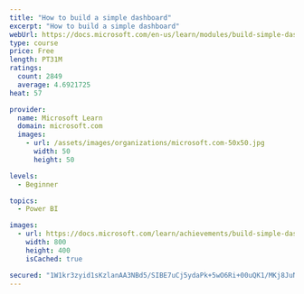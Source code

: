 ```yaml
---
title: "How to build a simple dashboard"
excerpt: "How to build a simple dashboard"
webUrl: https://docs.microsoft.com/en-us/learn/modules/build-simple-dashboard/
type: course
price: Free
length: PT31M
ratings:
  count: 2849
  average: 4.6921725
heat: 57

provider:
  name: Microsoft Learn
  domain: microsoft.com
  images:
    - url: /assets/images/organizations/microsoft.com-50x50.jpg
      width: 50
      height: 50

levels:
  - Beginner

topics:
  - Power BI

images:
  - url: https://docs.microsoft.com/learn/achievements/build-simple-dashboard-social.png
    width: 800
    height: 400
    isCached: true

secured: "1W1kr3zyid1sKzlanAA3NBd5/SIBE7uCj5ydaPk+5wO6Ri+00uQK1/MKj8JuN7EGipVlZeLdIdkhrlFFKG1IiwTntpF4vNK74vnDpyO93sdpFMjwHqDJdnAA9ulRpXaD+IHmO389FbGa4NF5MwTZYh+UVpySreSWN3wAccOxGYvp3wwSr8cvcyhXjyZOnQJdLFmbO6Yen9wSIgCKm3mM3+S3nW/EnxLaarsLmFken7lPKbpc8ltD/crZyKskZ6rsZ0dQ2mrosSL3wGArZg487qD9nJkc8ogwpAMj9S8GrHOvDTlf1A0lSXS7QlX3GAko236Lh8ru5ZuaalaAMyP7Fnc57ccysdr+49+ywbbGFYZANTXBT/08pIYFUEmAXLDw/onWIkhyBoXmij8rpUwQFWha7LTX5CseaTuN9m6gYGs=;zARjrj5s6QRb5gFkN6X/hw=="
---
```


